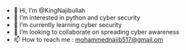 - 👋 Hi, I’m @KingNajibullah
- 👀 I’m interested in python and cyber security 
- 🌱 I’m currently learning cyber security 
- 💞️ I’m looking to collaborate on spreading cyber awareness 
- 📫 How to reach me : mohammednajib517@gmail.om

<!---
KingNajibullah/KingNajibullah is a ✨ special ✨ repository because its `README.md` (this file) appears on your GitHub profile.
You can click the Preview link to take a look at your changes.
--->
